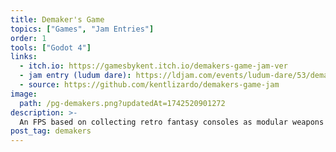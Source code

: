 ```yaml
---
title: Demaker's Game
topics: ["Games", "Jam Entries"]
order: 1
tools: ["Godot 4"]
links:
  - itch.io: https://gamesbykent.itch.io/demakers-game-jam-ver
  - jam entry (ludum dare): https://ldjam.com/events/ludum-dare/53/demaker-s-game
  - source: https://github.com/kentlizardo/demakers-game-jam
image:
  path: /pg-demakers.png?updatedAt=1742520901272
description: >-
  An FPS based on collecting retro fantasy consoles as modular weapons and player modules.
post_tag: demakers
---
```

